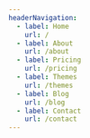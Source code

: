 ```yaml
---
headerNavigation:
  - label: Home
    url: /
  - label: About
    url: /about
  - label: Pricing
    url: /pricing
  - label: Themes
    url: /themes
  - label: Blog
    url: /blog
  - label: Contact
    url: /contact
---
```

